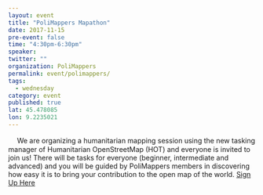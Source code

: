 ```yaml
---
layout: event 
title: "PoliMappers Mapathon"
date: 2017-11-15
pre-event: false
time: "4:30pm-6:30pm"
speaker:
twitter: ""
organization: PoliMappers
permalink: event/polimappers/
tags:
  - wednesday
category: event
published: true
lat: 45.478085
lon: 9.2235021
---
```

　
We are organizing a humanitarian mapping session using the new tasking manager of Humanitarian OpenStreetMap (HOT) and everyone is invited to join us! There will be tasks for everyone (beginner, intermediate and advanced) and you will be guided by PoliMappers members in discovering how easy it is to bring your contribution to the open map of the world.
[Sign Up Here](https://www.eventbrite.it/e/biglietti-polimappers-in-openstreetmap-geoweek-39405297305)
